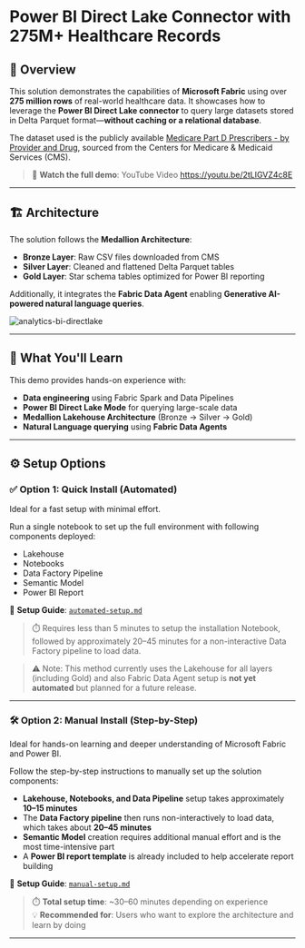 
# **Power BI Direct Lake Connector with 275M+ Healthcare Records**

## 🚀 Overview

This solution demonstrates the capabilities of **Microsoft Fabric** using over **275 million rows** of real-world healthcare data. It showcases how to leverage the **Power BI Direct Lake connector** to query large datasets stored in Delta Parquet format—**without caching or a relational database**.

The dataset used is the publicly available [Medicare Part D Prescribers - by Provider and Drug](https://data.cms.gov/provider-summary-by-type-of-service/medicare-part-d-prescribers/medicare-part-d-prescribers-by-provider-and-drug), sourced from the Centers for Medicare & Medicaid Services (CMS).

> 🎥 **Watch the full demo**: YouTube Video https://youtu.be/2tLIGVZ4c8E

---

## 🏗️ Architecture

The solution follows the **Medallion Architecture**:

- **Bronze Layer**: Raw CSV files downloaded from CMS
- **Silver Layer**: Cleaned and flattened Delta Parquet tables
- **Gold Layer**: Star schema tables optimized for Power BI reporting

Additionally, it integrates the **Fabric Data Agent** enabling **Generative AI-powered natural language queries**.

![analytics-bi-directlake](./Images/Logical_Diagram_Star_new.png)

---

## 🧠 What You'll Learn

This demo provides hands-on experience with:

- **Data engineering** using Fabric Spark and Data Pipelines
- **Power BI Direct Lake Mode** for querying large-scale data
- **Medallion Lakehouse Architecture** (Bronze → Silver → Gold)
- **Natural Language querying** using **Fabric Data Agents**

---

## ⚙️ Setup Options

### ✅ Option 1: Quick Install (Automated)

Ideal for a fast setup with minimal effort. 

Run a single notebook to set up the full environment with following components deployed:

- Lakehouse
- Notebooks
- Data Factory Pipeline
- Semantic Model
- Power BI Report

📘 **Setup Guide**: [`automated-setup.md`](./automated-setup.md)

> ⏱️ Requires less than 5 minutes to setup the installation Notebook, followed by approximately 20–45 minutes for a non-interactive Data Factory pipeline to load data. 

> ⚠️ Note: This method currently uses the Lakehouse for all layers (including Gold) and also Fabric Data Agent setup is **not yet automated** but planned for a future release.

---

### 🛠️ Option 2: Manual Install (Step-by-Step)

Ideal for hands-on learning and deeper understanding of Microsoft Fabric and Power BI.

Follow the step-by-step instructions to manually set up the solution components:

- **Lakehouse, Notebooks, and Data Pipeline** setup takes approximately **10–15 minutes**
- The **Data Factory pipeline** then runs non-interactively to load data, which takes about **20–45 minutes**
- **Semantic Model** creation requires additional manual effort and is the most time-intensive part
- A **Power BI report template** is already included to help accelerate report building

📘 **Setup Guide**: [`manual-setup.md`](./manual-setup.md)

> ⏱️ **Total setup time**: ~30–60 minutes depending on experience  
> 💡 **Recommended for**: Users who want to explore the architecture and learn by doing



---


